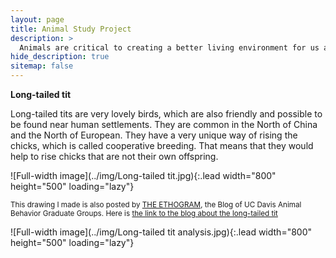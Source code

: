```yaml
---
layout: page
title: Animal Study Project
description: >
  Animals are critical to creating a better living environment for us as well.
hide_description: true
sitemap: false
---
```


**Long-tailed tit**

Long-tailed tits are very lovely birds, which are also friendly and possible to be found near human settlements. They are common in the North of China and the North of European. They have a very unique way of rising the chicks, which is called cooperative breeding. That means that they would help to rise chicks that are not their own offspring.

![Full-width image](../img/Long-tailed tit.jpg){:.lead width="800" height="500" loading="lazy"}

<sub>This drawing I made is also posted by [THE ETHOGRAM](https://theethogram.com/), the Blog of UC Davis Animal Behavior Graduate Groups. Here is [the link to the blog about the long-tailed tit](https://theethogram.com/2023/04/09/sunday-sketch-the-long-tailed-tit/)</sub>

![Full-width image](../img/Long-tailed tit analysis.jpg){:.lead width="800" height="500" loading="lazy"}

